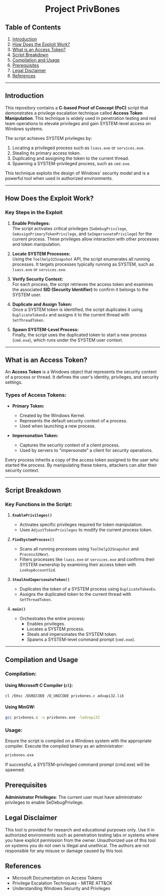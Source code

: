 <h1 align="center"> Project PrivBones </h1>

## Table of Contents

1. [Introduction](#introduction)
2. [How Does the Exploit Work?](#how-does-the-exploit-work)
3. [What is an Access Token?](#what-is-an-access-token)
4. [Script Breakdown](#script-breakdown)
5. [Compilation and Usage](#compilation-and-usage)
6. [Prerequisites](#prerequisites)
7. [Legal Disclaimer](#legal-disclaimer)
8. [References](#references)

---

## Introduction

This repository contains a **C-based Proof of Concept (PoC)** script that demonstrates a privilege escalation technique called **Access Token Manipulation**. This technique is widely used in penetration testing and red team operations to elevate privileges and gain SYSTEM-level access on Windows systems.

The script achieves SYSTEM privileges by:
1. Locating a privileged process such as `lsass.exe` or `services.exe`.
2. Stealing its primary access token.
3. Duplicating and assigning the token to the current thread.
4. Spawning a SYSTEM-privileged process, such as `cmd.exe`.

This technique exploits the design of Windows' security model and is a powerful tool when used in authorized environments.

---

## How Does the Exploit Work?

### Key Steps in the Exploit

1. **Enable Privileges:**  
   The script activates critical privileges (`SeDebugPrivilege`, `SeAssignPrimaryTokenPrivilege`, and `SeImpersonatePrivilege`) for the current process. These privileges allow interaction with other processes and token manipulation.

2. **Locate SYSTEM Processes:**  
   Using the `Toolhelp32Snapshot` API, the script enumerates all running processes. It targets processes typically running as SYSTEM, such as `lsass.exe` or `services.exe`.

3. **Verify Security Context:**  
   For each process, the script retrieves the access token and examines the associated **SID (Security Identifier)** to confirm it belongs to the SYSTEM user.

4. **Duplicate and Assign Token:**  
   Once a SYSTEM token is identified, the script duplicates it using `DuplicateTokenEx` and assigns it to the current thread with `SetThreadToken`.

5. **Spawn SYSTEM-Level Process:**  
   Finally, the script uses the duplicated token to start a new process (`cmd.exe`), which runs under the SYSTEM user context.

---

## What is an Access Token?

An **Access Token** is a Windows object that represents the security context of a process or thread. It defines the user's identity, privileges, and security settings.

### Types of Access Tokens:

- **Primary Token:**  
  - Created by the Windows Kernel.  
  - Represents the default security context of a process.  
  - Used when launching a new process.

- **Impersonation Token:**  
  - Captures the security context of a client process.  
  - Used by servers to "impersonate" a client for security operations.

Every process inherits a copy of the access token assigned to the user who started the process. By manipulating these tokens, attackers can alter their security context.

---

## Script Breakdown

### Key Functions in the Script:

1. **`EnablePrivileges()`**
   - Activates specific privileges required for token manipulation.
   - Uses `AdjustTokenPrivileges` to modify the current process token.

2. **`FindSystemProcess()`**
   - Scans all running processes using `Toolhelp32Snapshot` and `Process32Next`.
   - Filters processes like `lsass.exe` or `services.exe` and confirms their SYSTEM ownership by examining their access token with `LookupAccountSid`.

3. **`StealAndImpersonateToken()`**
   - Duplicates the token of a SYSTEM process using `DuplicateTokenEx`.
   - Assigns the duplicated token to the current thread with `SetThreadToken`.

4. **`main()`**
   - Orchestrates the entire process:
     - Enables privileges.
     - Locates a SYSTEM process.
     - Steals and impersonates the SYSTEM token.
     - Spawns a SYSTEM-level command prompt (`cmd.exe`).

---

## Compilation and Usage

### Compilation:

#### Using Microsoft C Compiler (`cl`):
```bash
cl /EHsc /DUNICODE /D_UNICODE privbones.c advapi32.lib
```

#### Using MinGW:
```bash
gcc privbones.c -o privbones.exe -ladvapi32
```

### Usage:

Ensure the script is compiled on a Windows system with the appropriate compiler.
Execute the compiled binary as an administrator:

```bash
privbones.exe
```

If successful, a SYSTEM-privileged command prompt (cmd.exe) will be spawned.

## Prerequisites
**Administrator Privileges**: The current user must have administrator privileges to enable SeDebugPrivilege.


## Legal Disclaimer
This tool is provided for research and educational purposes only. Use it in authorized environments such as penetration testing labs or systems where you have explicit permission from the owner. Unauthorized use of this tool on systems you do not own is illegal and unethical. The authors are not responsible for any misuse or damage caused by this tool.

## References
 - Microsoft Documentation on Access Tokens
 - Privilege Escalation Techniques - MITRE ATT&CK
 - Understanding Windows Security and Privileges









